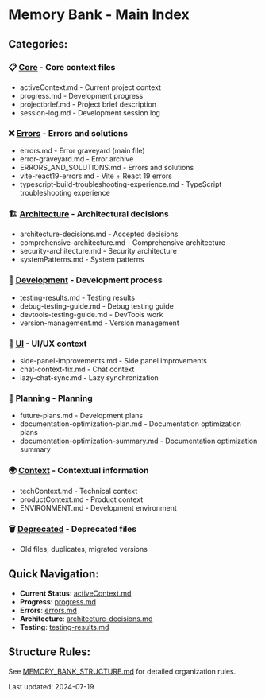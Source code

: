 # Memory Bank - Main Index

## Categories:

### 📋 [Core](./core/) - Core context files
- activeContext.md - Current project context
- progress.md - Development progress
- projectbrief.md - Project brief description
- session-log.md - Development session log

### ❌ [Errors](./errors/) - Errors and solutions
- errors.md - Error graveyard (main file)
- error-graveyard.md - Error archive
- ERRORS_AND_SOLUTIONS.md - Errors and solutions
- vite-react19-errors.md - Vite + React 19 errors
- typescript-build-troubleshooting-experience.md - TypeScript troubleshooting experience

### 🏗️ [Architecture](./architecture/) - Architectural decisions
- architecture-decisions.md - Accepted decisions
- comprehensive-architecture.md - Comprehensive architecture
- security-architecture.md - Security architecture
- systemPatterns.md - System patterns

### 🔧 [Development](./development/) - Development process
- testing-results.md - Testing results
- debug-testing-guide.md - Debug testing guide
- devtools-testing-guide.md - DevTools work
- version-management.md - Version management

### 🎨 [UI](./ui/) - UI/UX context
- side-panel-improvements.md - Side panel improvements
- chat-context-fix.md - Chat context
- lazy-chat-sync.md - Lazy synchronization

### 📅 [Planning](./planning/) - Planning
- future-plans.md - Development plans
- documentation-optimization-plan.md - Documentation optimization plans
- documentation-optimization-summary.md - Documentation optimization summary

### 🌍 [Context](./context/) - Contextual information
- techContext.md - Technical context
- productContext.md - Product context
- ENVIRONMENT.md - Development environment

### 🗑️ [Deprecated](./deprecated/) - Deprecated files
- Old files, duplicates, migrated versions

## Quick Navigation:

- **Current Status**: [activeContext.md](./core/activeContext.md)
- **Progress**: [progress.md](./core/progress.md)
- **Errors**: [errors.md](./errors/errors.md)
- **Architecture**: [architecture-decisions.md](./architecture/architecture-decisions.md)
- **Testing**: [testing-results.md](./development/testing-results.md)

## Structure Rules:

See [MEMORY_BANK_STRUCTURE.md](./MEMORY_BANK_STRUCTURE.md) for detailed organization rules.

Last updated: 2024-07-19 